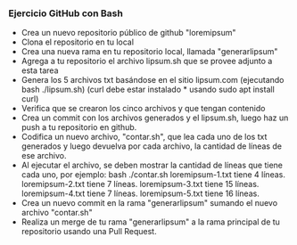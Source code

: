 ### Ejercicio GitHub con Bash

- Crea un nuevo repositorio público de github "loremipsum"
- Clona el repositorio en tu local
- Crea una nueva rama en tu repositorio local, llamada "generarlipsum"
- Agrega a tu repositorio el archivo lipsum.sh que se provee adjunto a esta tarea
- Genera los 5 archivos txt basándose en el sitio lipsum.com (ejecutando bash ./lipsum.sh) (curl debe estar instalado \* usando sudo apt install curl)
- Verifica que se crearon los cinco archivos y que tengan contenido
- Crea un commit con los archivos generados y el lipsum.sh, luego haz un push a tu repositorio en github.
- Codifica un nuevo archivo, "contar.sh", que lea cada uno de los txt generados y luego devuelva por cada archivo, la cantidad de líneas de ese archivo.
- Al ejecutar el archivo, se deben mostrar la cantidad de líneas que tiene cada uno, por ejemplo:
  bash ./contar.sh
  loremipsum-1.txt tiene 4 líneas.
  loremipsum-2.txt tiene 7 líneas.
  loremipsum-3.txt tiene 15 líneas.
  loremipsum-4.txt tiene 7 líneas.
  loremipsum-5.txt tiene 16 líneas.
- Crea un nuevo commit en la rama "generarlipsum" sumando el nuevo archivo "contar.sh"
- Realiza un merge de tu rama "generarlipsum" a la rama principal de tu repositorio usando una Pull Request.
